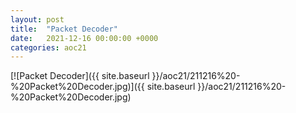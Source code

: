 ```yaml
---
layout: post
title:  "Packet Decoder"
date:   2021-12-16 00:00:00 +0000
categories: aoc21
---
```


[![Packet Decoder]({{ site.baseurl }}/aoc21/211216%20-%20Packet%20Decoder.jpg)]({{ site.baseurl }}/aoc21/211216%20-%20Packet%20Decoder.jpg)

